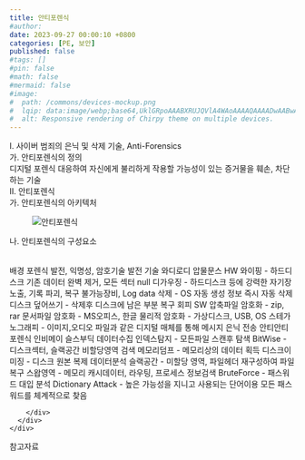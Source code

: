 ```yaml
---
title: 안티포렌식
#author: 
date: 2023-09-27 00:00:10 +0800
categories: [PE, 보안]
published: false
#tags: []
#pin: false
#math: false
#mermaid: false
#image:
#  path: /commons/devices-mockup.png
#  lqip: data:image/webp;base64,UklGRpoAAABXRUJQVlA4WAoAAAAQAAAADwAABwAAQUxQSDIAAAARL0AmbZurmr57yyIiqE8oiG0bejIYEQTgqiDA9vqnsUSI6H+oAERp2HZ65qP/VIAWAFZQOCBCAAAA8AEAnQEqEAAIAAVAfCWkAALp8sF8rgRgAP7o9FDvMCkMde9PK7euH5M1m6VWoDXf2FkP3BqV0ZYbO6NA/VFIAAAA
#  alt: Responsive rendering of Chirpy theme on multiple devices.
---
```


<div class="post-wrap">
  <div class="para">
    <div class="para-title">
      I. 사이버 범죄의 은닉 및 삭제 기술, Anti-Forensics
    </div>
    <div class="para-cntnt">
      <div class="para">
        <div class="para-title">
          가. 안티포렌식의 정의
        </div>
        <div class="para-cntnt">
            디지털 포렌식 대응하여 자신에게 불리하게 작용할 가능성이 있는 증거물을 훼손, 차단하는 기술
        </div>
      </div>
    </div>
  </div>
  
  <div class="para">
    <div class="para-title">
      II. 안티포렌식
    </div>
    <div class="para-cntnt">
      <div class="para">
        <div class="para-title">
          가. 안티포렌식의 아키텍처
        </div>
        <div class="para-cntnt">
          <figure class="post-figure">
            <img src="/assets/img/posts/안티포렌식.png" alt="안티포렌식">
<!--            <figcaption>Source: Unveiling the Metaverse: Exploring Emerging Trends, Multifaceted Perspectives, and Future Challenges</figcaption>-->
          </figure>
        </div>
      </div>
      <div class="para">
        <div class="para-title">
          나. 안티포렌식의 구성요소
        </div>
        <div class="para-cntnt">
          <table class="post-table">
          </table>
          배경
  포렌식 발전, 익명성, 암호기술 발전
기술 와디로디 압물문스
  HW
    와이핑 - 하드디스크 기존 데이터 완벽 제거, 모든 섹터 null
    디가우징 - 하드디스크 등에 강력한 자기장 노출, 기록 파괴, 복구 불가능장비,
    Log data 삭제 - OS 자동 생성 정보 즉시 자동 삭제
    디스크 덮어쓰기 - 삭제후 디스크에 남은 부분 복구 회피
  SW
    압축파일 암호화 - zip, rar
    문서파일 암호화 - MS오피스, 한글
    물리적 암호화 - 가상디스크, USB, OS
    스테가노그래피 - 이미지,오디오 파일과 같은 디지털 매체를 통해 메시지 은닉 전송
안티안티 포렌식 인비메이 슬스부딕
  데이터수집
    인덱스탐지 - 모든파일 스캔후 탐색
    BitWise - 디스크섹터, 슬랙공간 비할당영역 검색
    메모리덤프 - 메모리상의 데이터 획득
    디스크이미징 - 디스크 원본 복제
  데이터분석
    슬랙공간 - 미할당 영역, 파일헤더 재구성하여 파일복구
    스왑영역 - 메모리 캐시데이터, 라우팅, 프로세스 정보검색
    BruteForce - 패스워드 대입 분석
    Dictionary Attack - 높은 가능성을 지니고 사용되는 단어이용 모든 패스워드를 체계적으로 찾음

        </div>
      </div>
    </div>
  </div>

  <div class="refr-wrap">
    <div class="refr-title">
        참고자료
    </div>
    <ol class="refr-list">
    <!--    <li>(나현식, 최대선) <a target="_blank" href="https://scienceon.kisti.re.kr/commons/util/originalView.do?cn=JAKO202225948430499&oCn=JAKO202225948430499&dbt=JAKO&journal=NJOU00291864">메타버스 보안 위협 요소 및 대응 방안 검토</a></li>-->
    <!--    <li>(M. Uddin, S. Manickam, H. Ullah, M. Obaidat and A. Dandoush) <a target="_blank" href="https://ieeexplore.ieee.org/abstract/document/10138386">Unveiling the Metaverse: Exploring Emerging Trends, Multifaceted Perspectives, and Future Challenges</a></li>-->
    </ol>
  </div>
</div>
